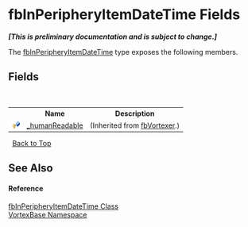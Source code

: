 # fbInPeripheryItemDateTime Fields
 _**\[This is preliminary documentation and is subject to change.\]**_

The <a href="T_VortexBase_fbInPeripheryItemDateTime.md">fbInPeripheryItemDateTime</a> type exposes the following members.


## Fields
&nbsp;<table><tr><th></th><th>Name</th><th>Description</th></tr><tr><td>![Protected field](media/protfield.gif "Protected field")</td><td><a href="F_VortexBase_fbVortexer__humanReadable.md">_humanReadable</a></td><td> (Inherited from <a href="T_VortexBase_fbVortexer.md">fbVortexer</a>.)</td></tr></table>&nbsp;
<a href="#fbinperipheryitemdatetime-fields">Back to Top</a>

## See Also


#### Reference
<a href="T_VortexBase_fbInPeripheryItemDateTime.md">fbInPeripheryItemDateTime Class</a><br /><a href="N_VortexBase.md">VortexBase Namespace</a><br />